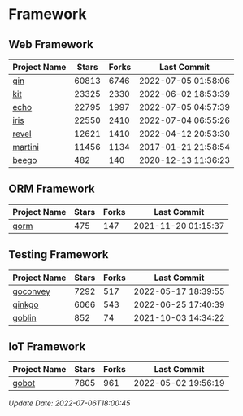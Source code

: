 # Framework

## Web Framework
| Project Name | Stars | Forks | Last Commit |
| ------------ | ----- | ----- | ----------- |
| [gin](https://github.com/gin-gonic/gin) | 60813 | 6746 | 2022-07-05 01:58:06 |
| [kit](https://github.com/go-kit/kit) | 23325 | 2330 | 2022-06-02 18:53:39 |
| [echo](https://github.com/labstack/echo) | 22795 | 1997 | 2022-07-05 04:57:39 |
| [iris](https://github.com/kataras/iris) | 22550 | 2410 | 2022-07-04 06:55:26 |
| [revel](https://github.com/revel/revel) | 12621 | 1410 | 2022-04-12 20:53:30 |
| [martini](https://github.com/go-martini/martini) | 11456 | 1134 | 2017-01-21 21:58:54 |
| [beego](https://github.com/astaxie/beego) | 482 | 140 | 2020-12-13 11:36:23 |

## ORM Framework
| Project Name | Stars | Forks | Last Commit |
| ------------ | ----- | ----- | ----------- |
| [gorm](https://github.com/jinzhu/gorm) | 475 | 147 | 2021-11-20 01:15:37 |

## Testing Framework
| Project Name | Stars | Forks | Last Commit |
| ------------ | ----- | ----- | ----------- |
| [goconvey](https://github.com/smartystreets/goconvey) | 7292 | 517 | 2022-05-17 18:39:55 |
| [ginkgo](https://github.com/onsi/ginkgo) | 6066 | 543 | 2022-06-25 17:40:39 |
| [goblin](https://github.com/franela/goblin) | 852 | 74 | 2021-10-03 14:34:22 |

## IoT Framework
| Project Name | Stars | Forks | Last Commit |
| ------------ | ----- | ----- | ----------- |
| [gobot](https://github.com/hybridgroup/gobot) | 7805 | 961 | 2022-05-02 19:56:19 |

*Update Date: 2022-07-06T18:00:45*